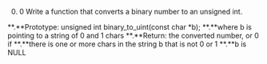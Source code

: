 0. 0
Write a function that converts a binary number to an unsigned int.

  **.**Prototype: unsigned int binary_to_uint(const char *b);
  **.**where b is pointing to a string of 0 and 1 chars
  **.**Return: the converted number, or 0 if
  **.**there is one or more chars in the string b that is not 0 or 1
  **.**b is NULL

